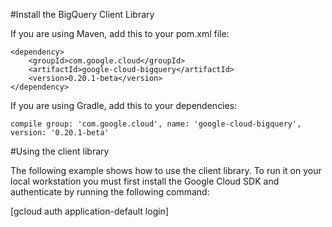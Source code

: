 #Install the BigQuery Client Library

If you are using Maven, add this to your pom.xml file:
```
<dependency>
    <groupId>com.google.cloud</groupId>
    <artifactId>google-cloud-bigquery</artifactId>
    <version>0.20.1-beta</version>
</dependency>
```

If you are using Gradle, add this to your dependencies:

```compile group: 'com.google.cloud', name: 'google-cloud-bigquery', version: '0.20.1-beta' ```

#Using the client library

The following example shows how to use the client library. To run it on your local workstation you must first install the Google Cloud SDK and authenticate by running the following command:

[gcloud auth application-default login]

